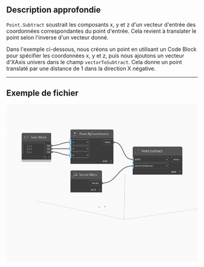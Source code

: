 ## Description approfondie
`Point.Subtract` soustrait les composants x, y et z d'un vecteur d'entrée des coordonnées correspondantes du point d'entrée. Cela revient à translater le point selon l'inverse d'un vecteur donné.

Dans l'exemple ci-dessous, nous créons un point en utilisant un Code Block pour spécifier les coordonnées x, y et z, puis nous ajoutons un vecteur d'XAxis univers dans le champ `vectorToSubtract`. Cela donne un point translaté par une distance de 1 dans la direction X négative.

___
## Exemple de fichier

![Subtract](./Autodesk.DesignScript.Geometry.Point.Subtract_img.jpg)

